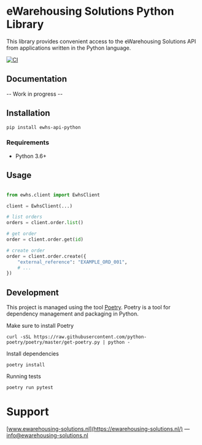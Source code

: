 # eWarehousing Solutions Python Library

This library provides convenient access to the eWarehousing Solutions API from applications written in the Python
language.

[![CI](https://github.com/ewarehousing-solutions/ewhs-api-python/actions/workflows/test_and_release.yml/badge.svg)](https://github.com/ewarehousing-solutions/ewhs-api-python/actions/workflows/test_and_release.yml)

## Documentation

-- Work in progress --

## Installation

```
pip install ewhs-api-python
```

### Requirements

- Python 3.6+

## Usage

```python

from ewhs.client import EwhsClient

client = EwhsClient(...)

# list orders
orders = client.order.list()

# get order
order = client.order.get(id)

# create order
order = client.order.create({
    "external_reference": "EXAMPLE_ORD_001",
    # ...
})
```

## Development

This project is managed using the tool [Poetry](https://github.com/python-poetry/poetry). Poetry is a tool for
dependency management and packaging in Python.

Make sure to install Poetry

```shell
curl -sSL https://raw.githubusercontent.com/python-poetry/poetry/master/get-poetry.py | python -
```

Install dependencies

```shell
poetry install
```

Running tests

```shell
poetry run pytest
```

# Support
[www.ewarehousing-solutions.nl](https://ewarehousing-solutions.nl/) — info@ewarehousing-solutions.nl
